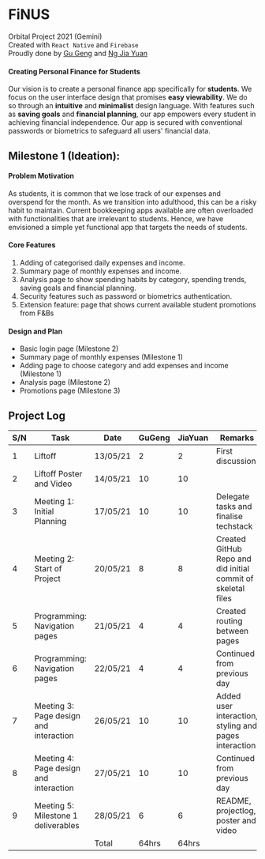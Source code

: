 # FiNUS
Orbital Project 2021 (Gemini)<br/>
Created with `React Native` and `Firebase`<br/>
Proudly done by [Gu Geng](https://www.linkedin.com/in/gugeng) and [Ng Jia Yuan](https://www.linkedin.com/in/ngjiayuan)<br/>
#### Creating Personal Finance for Students
Our vision is to create a personal finance app specifically for **students**. We focus on the user interface design that promises **easy viewability**. We do so through an **intuitive** and **minimalist** design language. With features such as **saving goals** and **financial planning**, our app empowers every student in achieving financial independence. Our app is secured with conventional passwords or biometrics to safeguard all users' financial data.<br/>
## Milestone 1 (Ideation):
#### Problem Motivation
As students, it is common that we lose track of our expenses and overspend for the month. As we transition into adulthood, this can be a risky habit to maintain. Current bookkeeping apps available are often overloaded with functionalities that are irrelevant to students. Hence, we have envisioned a simple yet functional app that targets the needs of students.
#### Core Features
1. Adding of categorised daily expenses and income.
2. Summary page of monthly expenses and income.
3. Analysis page to show spending habits by category, spending trends, saving goals and financial planning.
4. Security features such as password or biometrics authentication.
5. Extension feature: page that shows current available student promotions from F&Bs
#### Design and Plan
- Basic login page (Milestone 2)
- Summary page of monthly expenses (Milestone 1)
- Adding page to choose category and add expenses and income (Milestone 1)
- Analysis page (Milestone 2)
- Promotions page (Milestone 3)
## Project Log
|S/N|Task                                      |Date    |GuGeng|JiaYuan|Remarks                                                     |
|---|------------------------------------------|--------|------|-------|------------------------------------------------------------|
|1  |Liftoff                                   |13/05/21|2     |2      |First discussion                                            |
|2  |Liftoff Poster and Video                  |14/05/21|10    |10     |                                                            |
|3  |Meeting 1:<br/>Initial Planning           |17/05/21|10    |10     |Delegate tasks and finalise techstack                       |
|4  |Meeting 2:<br/>Start of Project           |20/05/21|8     |8      |Created GitHub Repo and did initial commit of skeletal files|
|5  |Programming:<br/>Navigation pages         |21/05/21|4     |4      |Created routing between pages                               |
|6  |Programming:<br/>Navigation pages         |22/05/21|4     |4      |Continued from previous day                                 |
|7  |Meeting 3:<br/>Page design and interaction|26/05/21|10    |10     |Added user interaction, styling and pages interaction       |
|8  |Meeting 4:<br/>Page design and interaction|27/05/21|10    |10     |Continued from previous day                                 |
|9  |Meeting 5: Milestone 1 deliverables       |28/05/21|6     |6      |README, projectlog, poster and video                        |
|   |                                          |Total   |64hrs |64hrs  |                                                            |
